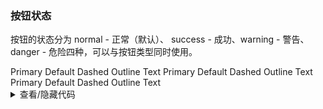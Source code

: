 ### 按钮状态

按钮的状态分为 <yc-tag>normal</yc-tag> - 正常（默认）、 <yc-tag>success</yc-tag> - 成功、<yc-tag>warning</yc-tag> - 警告、<yc-tag>danger</yc-tag> - 危险四种，可以与按钮类型同时使用。

<div class="cell-demo vp-raw">
  <yc-space direction="vertical">
    <yc-space>
      <yc-button type="primary" status="success">Primary</yc-button>
      <yc-button status="success">Default</yc-button>
      <yc-button type="dashed" status="success">Dashed</yc-button>
      <yc-button type="outline" status="success">Outline</yc-button>
      <yc-button type="text" status="success">Text</yc-button>
    </yc-space>
    <yc-space>
      <yc-button type="primary" status="warning">Primary</yc-button>
      <yc-button status="warning">Default</yc-button>
      <yc-button type="dashed" status="warning">Dashed</yc-button>
      <yc-button type="outline" status="warning">Outline</yc-button>
      <yc-button type="text" status="warning">Text</yc-button>
    </yc-space>
    <yc-space>
      <yc-button type="primary" status="danger">Primary</yc-button>
      <yc-button status="danger">Default</yc-button>
      <yc-button type="dashed" status="danger">Dashed</yc-button>
      <yc-button type="outline" status="danger">Outline</yc-button>
      <yc-button type="text" status="danger">Text</yc-button>
    </yc-space>
  </yc-space>
</div>

<details>
<summary>查看/隐藏代码</summary>

```vue
<template>
  <yc-space direction="vertical">
    <yc-space>
      <yc-button
        type="primary"
        status="success"
        >Primary</yc-button
      >
      <yc-button status="success">Default</yc-button>
      <yc-button
        type="dashed"
        status="success"
        >Dashed</yc-button
      >
      <yc-button
        type="outline"
        status="success"
        >Outline</yc-button
      >
      <yc-button
        type="text"
        status="success"
        >Text</yc-button
      >
    </yc-space>
    <yc-space>
      <yc-button
        type="primary"
        status="warning"
        >Primary</yc-button
      >
      <yc-button status="warning">Default</yc-button>
      <yc-button
        type="dashed"
        status="warning"
        >Dashed</yc-button
      >
      <yc-button
        type="outline"
        status="warning"
        >Outline</yc-button
      >
      <yc-button
        type="text"
        status="warning"
        >Text</yc-button
      >
    </yc-space>
    <yc-space>
      <yc-button
        type="primary"
        status="danger"
        >Primary</yc-button
      >
      <yc-button status="danger">Default</yc-button>
      <yc-button
        type="dashed"
        status="danger"
        >Dashed</yc-button
      >
      <yc-button
        type="outline"
        status="danger"
        >Outline</yc-button
      >
      <yc-button
        type="text"
        status="danger"
        >Text</yc-button
      >
    </yc-space>
  </yc-space>
</template>
```

</details>
